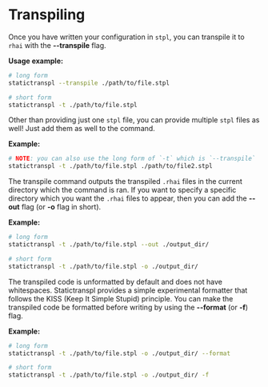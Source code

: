 # Transpiling

Once you have written your configuration in `stpl`, you can transpile it to `rhai` with the **--transpile** flag.

**Usage example:**

```bash
# long form
statictranspl --transpile ./path/to/file.stpl

# short form
statictranspl -t ./path/to/file.stpl
```

Other than providing just one `stpl` file, you can provide multiple `stpl` files as well! Just add them as well to the command.

**Example:**

```bash
# NOTE: you can also use the long form of `-t` which is `--transpile`
statictranspl -t ./path/to/file.stpl ./path/to/file2.stpl
```

The transpile command outputs the transpiled `.rhai` files in the current directory which the command is ran. If you want to specify a specific directory which you want the `.rhai` files to appear, then you can add the **--out** flag (or **-o** flag in short).

**Example:**

```bash
# long form
statictranspl -t ./path/to/file.stpl --out ./output_dir/

# short form
statictranspl -t ./path/to/file.stpl -o ./output_dir/
```

The transpiled code is unformatted by default and does not have whitespaces. Statictranspl provides a simple experimental formatter that follows the KISS (Keep It Simple Stupid) principle. You can make the transpiled code be formatted before writing by using the **--format** (or **-f**) flag.

**Example:**

```bash
# long form
statictranspl -t ./path/to/file.stpl -o ./output_dir/ --format

# short form
statictranspl -t ./path/to/file.stpl -o ./output_dir/ -f
```
